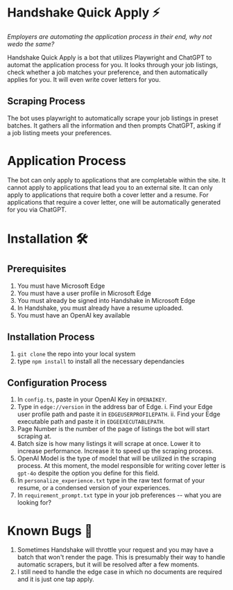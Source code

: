 # Handshake Quick Apply ⚡

_Employers are automating the application process in their end, why not wedo the same?_

Handshake Quick Apply is a bot that utilizes Playwright and ChatGPT to automat the application process for you. It looks through your job listings, check whether a job matches your preference, and then automatically applies for you. It will even write cover letters for you.

## Scraping Process

The bot uses playwright to automatically scrape your job listings in preset batches. It gathers all the information and then prompts ChatGPT, asking if a job listing meets your preferences.

# Application Process

The bot can only apply to applications that are completable within the site. It cannot apply to applications that lead you to an external site. It can only apply to applications that require both a cover letter and a resume. For applications that require a cover letter, one will be automatically generated for you via ChatGPT.

# Installation 🛠️

## Prerequisites

1. You must have Microsoft Edge
2. You must have a user profile in Microsoft Edge
3. You must already be signed into Handshake in Microsoft Edge
4. In Handshake, you must already have a resume uploaded.
5. You must have an OpenAI key available

## Installation Process

1. `git clone` the repo into your local system
2. type `npm install` to install all the necessary dependancies

## Configuration Process

1. In `config.ts`, paste in your OpenAI Key in `OPENAIKEY`.
2. Type in `edge://version` in the address bar of Edge.
   i. Find your Edge user profile path and paste it in `EDGEUSERPROFILEPATH`.
   ii. Find your Edge executable path and paste it in `EDGEEXECUTABLEPATH`.
3. Page Number is the number of the page of listings the bot will start scraping at.
4. Batch size is how many listings it will scrape at once. Lower it to increase performance. Increase it to speed up the scraping process.
5. OpenAI Model is the type of model that will be utilized in the scraping process. At this moment, the model responsible for writing cover letter is `gpt-4o` despite the option you define for this field.
6. In `personalize_experience.txt` type in the raw text format of your resume, or a condensed version of your experiences.
7. In `requirement_prompt.txt` type in your job preferences -- what you are looking for?

# Known Bugs 🐜

1. Sometimes Handshake will throttle your request and you may have a batch that won't render the page. This is presumably their way to handle automatic scrapers, but it will be resolved after a few moments.
2. I still need to handle the edge case in which no documents are required and it is just one tap apply.
